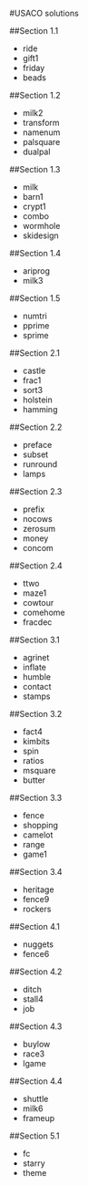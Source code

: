 #USACO solutions

##Section 1.1
* ride
* gift1
* friday
* beads

##Section 1.2
* milk2
* transform
* namenum
* palsquare
* dualpal

##Section 1.3
* milk
* barn1
* crypt1
* combo
* wormhole
* skidesign

##Section 1.4
* ariprog
* milk3


##Section 1.5
* numtri
* pprime
* sprime

##Section 2.1
* castle
* frac1
* sort3
* holstein
* hamming

##Section 2.2
* preface
* subset
* runround
* lamps

##Section 2.3
* prefix
* nocows
* zerosum
* money
* concom

##Section 2.4
* ttwo
* maze1
* cowtour
* comehome
* fracdec

##Section 3.1
* agrinet
* inflate
* humble
* contact
* stamps 

##Section 3.2
* fact4
* kimbits
* spin
* ratios
* msquare
* butter

##Section 3.3
* fence
* shopping
* camelot
* range
* game1


##Section 3.4
* heritage
* fence9
* rockers

##Section 4.1
* nuggets
* fence6

##Section 4.2
* ditch
* stall4
* job

##Section 4.3
* buylow
* race3
* lgame

##Section 4.4
* shuttle
* milk6
* frameup

##Section 5.1
* fc
* starry
* theme

